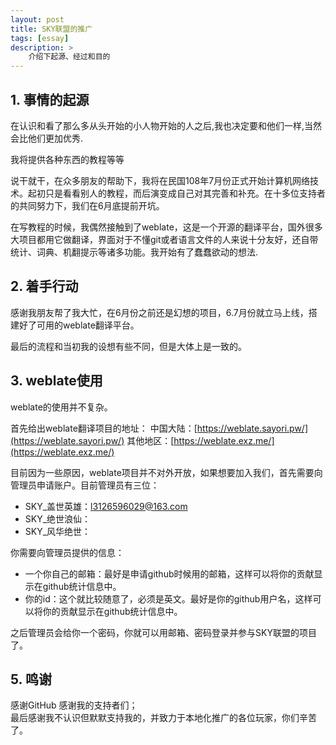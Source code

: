 ```yaml
---
layout: post
title: SKY联盟的推广
tags: [essay]
description: >
    介绍下起源、经过和目的
---
```


## 1. 事情的起源
在认识和看了那么多从头开始的小人物开始的人之后,我也决定要和他们一样,当然会比他们更加优秀.

我将提供各种东西的教程等等

说干就干，在众多朋友的帮助下，我将在民国108年7月份正式开始计算机网络技术。起初只是看看别人的教程，而后演变成自己对其完善和补充。在十多位支持者的共同努力下，我们在6月底提前开坑。

在写教程的时候，我偶然接触到了weblate，这是一个开源的翻译平台，国外很多大项目都用它做翻译，界面对于不懂git或者语言文件的人来说十分友好，还自带统计、词典、机翻提示等诸多功能。我开始有了蠢蠢欲动的想法.

## 2. 着手行动
感谢我朋友帮了我大忙，在6月份之前还是幻想的项目，6.7月份就立马上线，搭建好了可用的weblate翻译平台。

最后的流程和当初我的设想有些不同，但是大体上是一致的。

## 3. weblate使用
weblate的使用并不复杂。

首先给出weblate翻译项目的地址：
中国大陆：[https://weblate.sayori.pw/](https://weblate.sayori.pw/)
其他地区：[https://weblate.exz.me/](https://weblate.exz.me/)

目前因为一些原因，weblate项目并不对外开放，如果想要加入我们，首先需要向管理员申请账户。目前管理员有三位：
- SKY_盖世英雄：l3126596029@163.com
- SKY_绝世浪仙：
- SKY_风华绝世：

你需要向管理员提供的信息：
- 一个你自己的邮箱：最好是申请github时候用的邮箱，这样可以将你的贡献显示在github统计信息中。
- 你的id：这个就比较随意了，必须是英文。最好是你的github用户名，这样可以将你的贡献显示在github统计信息中。

之后管理员会给你一个密码，你就可以用邮箱、密码登录并参与SKY联盟的项目了。

## 5. 鸣谢
感谢GitHub
感谢我的支持者们；   
最后感谢我不认识但默默支持我的，并致力于本地化推广的各位玩家，你们辛苦了。
